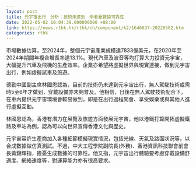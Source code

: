 ```yaml
---
layout: post
title: 元宇宙出行　分析：技術未達到　學者憂數據可靠性
date: 2022-05-02 10:04:39.000000000 +08:00
link: https://news.rthk.hk/rthk/ch/component/k2/1646637-20220502.htm
categories: rthk
---
```


市場數據估算，至2024年，整個元宇宙產業規模達7833億美元，在2020年至2024年期間年複合增長率達13.1%。現代汽車及波音等均打算大力投資元宇宙，大幅提升汽車及飛機的生產效率。企業亦希望將虛擬世界與現實連接，做到元宇宙出行，例如虛擬試車及旅遊。

德勤中國副主席林國恩認為，目前的技術仍未達到元宇宙出行，無人駕駛技術或需時5至6年才做到，穿戴設備亦未夠普及。他相信，日後在無人駕駛技術配合下，在車內提供元宇宙環境會較易做到，即是在出行過程開會、享受娛樂或與其他人進行虛擬互動。

林國恩認為，香港有潛力在展覽及旅遊方面發展元宇宙，他以港鐵打算開拓虛擬鐵路及車站為例，認為可以向世界宣傳香港文化與歷史。

元宇宙容許生產商加入各種細節模擬現實情況，包括光線、天氣及路面狀況等，以合成數據做仿真測試。不過，中大工程學院副院長(外務)、香港資訊科技聯會前會長黃錦輝指，擔憂生成數據的可靠性。他又指，元宇宙出行體驗要考慮穿戴設備舒適度、網絡速度等，對運算能力亦有很高要求。
